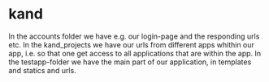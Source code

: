 # kand
In the accounts folder we have e.g. our login-page and the responding urls etc. 
In the kand_projects we have our urls from different apps whithin our app, i.e. so that one get access to all applications that are within the app.
In the testapp-folder we have the main part of our application, in templates and statics and urls.
